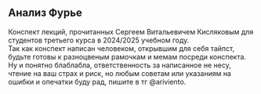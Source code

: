 ## Анализ Фурье

Конспект лекций, прочитанных Сергеем Витальевичем Кисляковым для студентов третьего курса в 2024/2025 учебном году.  
Так как конспект написан человеком, открывшим для себя тайпст, будьте готовы к разноцвеным рамочкам и мемам посреди конспекта.  
Ну и понятно блаблабла, ответственность за написанное не несу, чтение на ваш страх и риск, но любым советам или указаниям на ошибки и опечатки буду рад, пишите в тг @ariviento.

